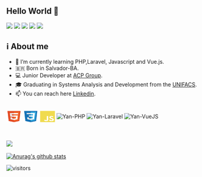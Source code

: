 ## Hello World 🦉
<a href="https://www.linkedin.com/in/yanbrasiliano/)" target="_blank"><img src="https://img.shields.io/badge/-LinkedIn-%230077B5?style=for-the-badge&logo=linkedin& logoColor=white" target="_blank"></a>
<a href = "mailto:yanpenabr@gmail.com"><img src="https://img.shields.io/badge/-Gmail-%23333?style=for-the-badge&logo=gmail&logoColor=white" target="_blank"></a>
<a href = "https://www.instagram.com/yanbpenalva/"><img src="https://img.shields.io/badge/Instagram-E4405F?style=for-the-badge&logo=instagram&logoColor=white" target="_blank"></a>
<a href = "https://t.me/yanbsp"><img src="https://img.shields.io/badge/Telegram-2CA5E0?style=for-the-badge&logo=telegram&logoColor=white" target="_blank"></a>
<a href="https://www.libresec.me" target="_blank"><img src="https://img.shields.io/badge/website-000000?style=for-the-badge&logo=About.me&logoColor=white" target="_blank"></a>
  
## ℹ️ About me

- 🌱 I’m currently learning PHP,Laravel, Javascript and Vue.js.
- 🇧🇷 Born in Salvador-BA.
- 💻 Junior Developer at [ACP Group](https://www.acpgroup.com.br/).
- 🎓 Graduating in Systems Analysis and Development from the [UNIFACS](https://www.unifacs.br/).
- 📫 You can reach here [Linkedin](https://www.linkedin.com/in/yanbrasiliano/).


<div style="display: inline_block"><br>
  <img align="center" alt="Yan-HTML" height="30" width="40" src="https://raw.githubusercontent.com/devicons/devicon/master/icons/html5/html5-original.svg">
  <img align="center" alt="Yan-CSS" height="30" width="40" src="https://raw.githubusercontent.com/devicons/devicon/master/icons/css3/css3-original.svg">
  <img align="center" alt="Yan-Js" height="30" width="40" src="https://raw.githubusercontent.com/devicons/devicon/master/icons/javascript/javascript-plain.svg">
  <img align="center" alt="Yan-PHP" height="30" width="40" src="https://cdn.jsdelivr.net/gh/devicons/devicon/icons/php/php-plain.svg">  
  <img align="center" alt="Yan-Laravel" height="30" width="40" src="https://cdn.jsdelivr.net/gh/devicons/devicon/icons/laravel/laravel-plain-wordmark.svg">
  <img align="center" alt="Yan-VueJS" height="30" width="40" src="https://cdn.jsdelivr.net/gh/devicons/devicon/icons/vuejs/vuejs-original.svg">  
</div>

<br>
<br>

![](https://github-profile-summary-cards.vercel.app/api/cards/profile-details?username=yanbrasiliano&theme=dracula)

[![Anurag's github stats](https://github-readme-stats.vercel.app/api?username=yanbrasiliano&show_icons=true&theme=dracula)](https://github.com/anuraghazra/github-readme-stats)

![visitors](https://komarev.com/ghpvc/?username=yanbpenalva)

